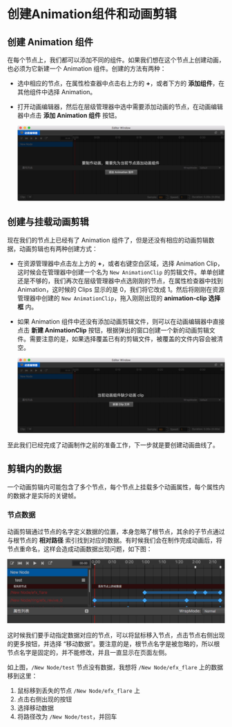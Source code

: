 # 创建Animation组件和动画剪辑

## 创建 Animation 组件

在每个节点上，我们都可以添加不同的组件。如果我们想在这个节点上创建动画，也必须为它新建一个 Animation 组件。创建的方法有两种：

- 选中相应的节点，在属性检查器中点击右上方的 **+**，或者下方的 **添加组件**，在其他组件中选择 Animation。
- 打开动画编辑器，然后在层级管理器中选中需要添加动画的节点，在动画编辑器中点击 **添加 Animation 组件** 按钮。

  ![add-component](animation-clip/add-component.jpg)

## 创建与挂载动画剪辑

现在我们的节点上已经有了 Animation 组件了，但是还没有相应的动画剪辑数据，动画剪辑也有两种创建方式：

- 在资源管理器中点击左上方的 **+**，或者右键空白区域，选择 Animation Clip，这时候会在管理器中创建一个名为 `New AnimationClip` 的剪辑文件。单单创建还是不够的，我们再次在层级管理器中点选刚刚的节点，在属性检查器中找到 Animation，这时候的 Clips 显示的是 0，我们将它改成 1。然后将刚刚在资源管理器中创建的 `New AnimationClip`，拖入刚刚出现的 **animation-clip 选择框** 内。

- 如果 Animation 组件中还没有添加动画剪辑文件，则可以在动画编辑器中直接点击 **新建 AnimationClip** 按钮，根据弹出的窗口创建一个新的动画剪辑文件。需要注意的是，如果选择覆盖已有的剪辑文件，被覆盖的文件内容会被清空。

  ![add-clip](animation-clip/add-clip.jpg)

至此我们已经完成了动画制作之前的准备工作，下一步就是要创建动画曲线了。

## 剪辑内的数据

一个动画剪辑内可能包含了多个节点，每个节点上挂载多个动画属性，每个属性内的数据才是实际的关键帧。

### 节点数据

动画剪辑通过节点的名字定义数据的位置，本身忽略了根节点，其余的子节点通过与根节点的 **相对路径** 索引找到对应的数据。有时候我们会在制作完成动画后，将节点重命名，这样会造成动画数据出现问题，如下图：

![miss-node](animation-clip/miss-node.jpg)

这时候我们要手动指定数据对应的节点，可以将鼠标移入节点，点击节点右侧出现的更多按钮，并选择 “移动数据”。要注意的是，根节点名字是被忽略的，所以根节点名字是固定的，并不能修改，并且一直显示在页面左侧。

如上图，`/New Node/test` 节点没有数据，我想将 `/New Node/efx_flare` 上的数据移到这里：

1. 鼠标移到丢失的节点 `/New Node/efx_flare` 上
2. 点击右侧出现的按钮
3. 选择移动数据
4. 将路径改为 `/New Node/test`，并回车
